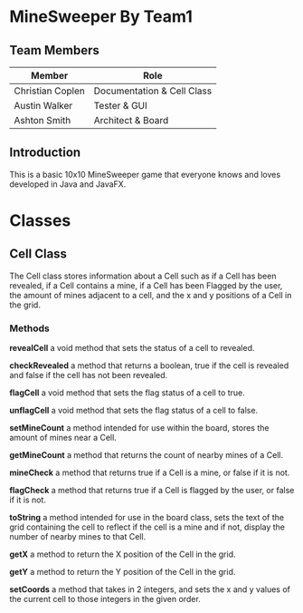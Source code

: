 # MineSweeper By Team1

## Team Members

|Member|Role|
|------|----|
|Christian Coplen|Documentation & Cell Class|
|Austin Walker|Tester & GUI|
|Ashton Smith|Architect & Board|

## Introduction
This is a basic 10x10 MineSweeper game that everyone knows and loves developed in Java and JavaFX. 

# Classes

## Cell Class
The Cell class stores information about a Cell such as if a Cell has been revealed, if a Cell contains a mine, if a Cell has been Flagged by the user, the amount of mines adjacent to a cell, and the x and y positions of a Cell in the grid.

### Methods
**revealCell** a void method that sets the status of a cell to revealed.

**checkRevealed** a method that returns a boolean, true if the cell is revealed and false if the cell has not been revealed.

**flagCell** a void method that sets the flag status of a cell to true.

**unflagCell** a void method that sets the flag status of a cell to false.

**setMineCount** a method intended for use within the board, stores the amount of mines near a Cell.

**getMineCount** a method that returns the count of nearby mines of a Cell.

**mineCheck** a method that returns true if a Cell is a mine, or false if it is not.

**flagCheck** a method that returns true if a Cell is flagged by the user, or false if it is not.

**toString** a method intended for use in the board class, sets the text of the grid containing the cell to reflect if the cell is a mine and if not, display the number of nearby mines to that Cell.

**getX** a method to return the X position of the Cell in the grid.

**getY** a method to return the Y position of the Cell in the grid.

**setCoords** a method that takes in 2 integers, and sets the x and y values of the current cell to those integers in the given order.
